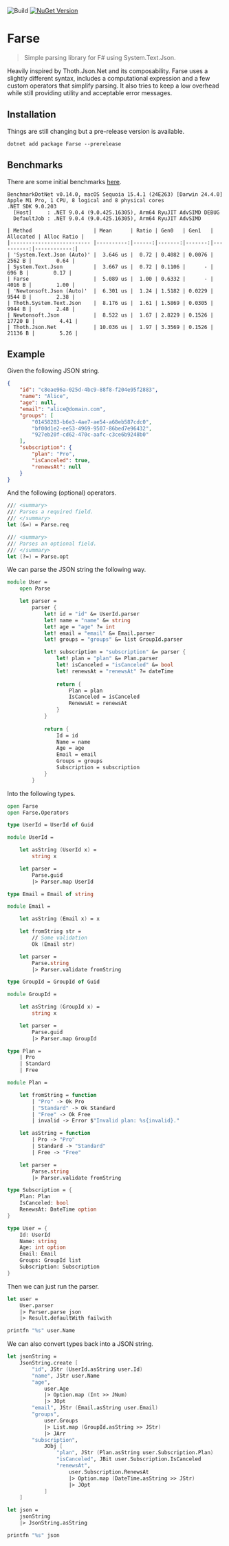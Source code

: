 ![Build](https://github.com/tommililja/Farse/actions/workflows/dotnet.yml/badge.svg)
[![NuGet Version](https://img.shields.io/nuget/v/Farse.svg)](https://www.nuget.org/packages/Farse)

# Farse

>Simple parsing library for F# using System.Text.Json.

Heavily inspired by Thoth.Json.Net and its composability. Farse uses a slightly different syntax, includes a computational expression and a few custom operators that simplify parsing. It also tries to keep a low overhead while still providing utility and acceptable error messages.

## Installation

Things are still changing but a pre-release version is available.

```shell
dotnet add package Farse --prerelease
```

## Benchmarks

There are some initial benchmarks [here](https://github.com/tommililja/Farse/blob/main/src/Farse.Benchmarks/Benchmarks.fs).

```shell
BenchmarkDotNet v0.14.0, macOS Sequoia 15.4.1 (24E263) [Darwin 24.4.0]  
Apple M1 Pro, 1 CPU, 8 logical and 8 physical cores  
.NET SDK 9.0.203  
  [Host]     : .NET 9.0.4 (9.0.425.16305), Arm64 RyuJIT AdvSIMD DEBUG
  DefaultJob : .NET 9.0.4 (9.0.425.16305), Arm64 RyuJIT AdvSIMD
```

```shell
| Method                    | Mean      | Ratio | Gen0   | Gen1   | Allocated | Alloc Ratio |
|-------------------------- |----------:|------:|-------:|-------:|----------:|------------:|
| 'System.Text.Json (Auto)' |  3.646 us |  0.72 | 0.4082 | 0.0076 |    2562 B |        0.64 |
| System.Text.Json          |  3.667 us |  0.72 | 0.1106 |      - |     696 B |        0.17 |
| Farse                     |  5.089 us |  1.00 | 0.6332 |      - |    4016 B |        1.00 |
| 'Newtonsoft.Json (Auto)'  |  6.301 us |  1.24 | 1.5182 | 0.0229 |    9544 B |        2.38 |
| Thoth.System.Text.Json    |  8.176 us |  1.61 | 1.5869 | 0.0305 |    9944 B |        2.48 |
| Newtonsoft.Json           |  8.522 us |  1.67 | 2.8229 | 0.1526 |   17720 B |        4.41 |
| Thoth.Json.Net            | 10.036 us |  1.97 | 3.3569 | 0.1526 |   21136 B |        5.26 |
```

## Example

Given the following JSON string.

```json
{
    "id": "c8eae96a-025d-4bc9-88f8-f204e95f2883",
    "name": "Alice",
    "age": null,
    "email": "alice@domain.com",
    "groups": [
        "01458283-b6e3-4ae7-ae54-a68eb587cdc0",
        "bf00d1e2-ee53-4969-9507-86bed7e96432",
        "927eb20f-cd62-470c-aafc-c3ce6b9248b0"
    ],
    "subscription": {
        "plan": "Pro",
        "isCanceled": true,
        "renewsAt": null
    }
}
```

And the following (optional) operators.

```fsharp
/// <summary>
/// Parses a required field.
/// </summary>
let (&=) = Parse.req

/// <summary>
/// Parses an optional field.
/// </summary>
let (?=) = Parse.opt
```

We can parse the JSON string the following way.

```fsharp
module User =
    open Parse

    let parser =
        parser {
            let! id = "id" &= UserId.parser
            let! name = "name" &= string
            let! age = "age" ?= int
            let! email = "email" &= Email.parser
            let! groups = "groups" &= list GroupId.parser

            let! subscription = "subscription" &= parser {
                let! plan = "plan" &= Plan.parser
                let! isCanceled = "isCanceled" &= bool
                let! renewsAt = "renewsAt" ?= dateTime
    
                return {
                    Plan = plan
                    IsCanceled = isCanceled
                    RenewsAt = renewsAt
                }
            }
      
            return {
                Id = id
                Name = name
                Age = age
                Email = email
                Groups = groups
                Subscription = subscription
            }
        }
```

Into the following types.

```fsharp
open Farse
open Farse.Operators

type UserId = UserId of Guid

module UserId =

    let asString (UserId x) =
        string x

    let parser =
        Parse.guid
        |> Parser.map UserId

type Email = Email of string

module Email =

    let asString (Email x) = x

    let fromString str =
        // Some validation
        Ok (Email str)

    let parser =
        Parse.string
        |> Parser.validate fromString

type GroupId = GroupId of Guid

module GroupId =

    let asString (GroupId x) =
        string x

    let parser =
        Parse.guid
        |> Parser.map GroupId

type Plan =
    | Pro
    | Standard
    | Free

module Plan =

    let fromString = function
        | "Pro" -> Ok Pro
        | "Standard" -> Ok Standard
        | "Free" -> Ok Free
        | invalid -> Error $"Invalid plan: %s{invalid}."

    let asString = function
        | Pro -> "Pro"
        | Standard -> "Standard"
        | Free -> "Free"

    let parser =
        Parse.string
        |> Parser.validate fromString

type Subscription = {
    Plan: Plan
    IsCanceled: bool
    RenewsAt: DateTime option
}

type User = {
    Id: UserId
    Name: string
    Age: int option
    Email: Email
    Groups: GroupId list
    Subscription: Subscription
}
```

Then we can just run the parser.

```fsharp
let user =
    User.parser
    |> Parser.parse json
    |> Result.defaultWith failwith

printfn "%s" user.Name
```

We can also convert types back into a JSON string.

```fsharp
let jsonString =
    JsonString.create [
        "id", JStr (UserId.asString user.Id)
        "name", JStr user.Name
        "age",
            user.Age
            |> Option.map (Int >> JNum)
            |> JOpt
        "email", JStr (Email.asString user.Email)
        "groups",
            user.Groups
            |> List.map (GroupId.asString >> JStr)
            |> JArr
        "subscription",
            JObj [
                "plan", JStr (Plan.asString user.Subscription.Plan)
                "isCanceled", JBit user.Subscription.IsCanceled
                "renewsAt",
                    user.Subscription.RenewsAt
                    |> Option.map (DateTime.asString >> JStr)
                    |> JOpt
            ]
    ]

let json =
    jsonString
    |> JsonString.asString

printfn "%s" json
```
